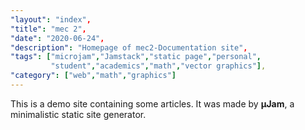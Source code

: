 ```yaml
---
"layout": "index",
"title": "mec 2",
"date": "2020-06-24",
"description": "Homepage of mec2-Documentation site",
"tags": ["microjam","Jamstack","static page","personal",   
         "student","academics","math","vector graphics"],
"category": ["web","math","graphics"]
---
```


This is a demo site containing some articles. It was made by **μJam**, a minimalistic static site generator.